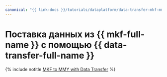 ```yaml
---
canonical: "{{ link-docs }}/tutorials/dataplatform/data-transfer-mkf-mmy"
---
```


# Поставка данных из {{ mkf-full-name }} с помощью {{ data-transfer-full-name }}


{% include notitle [MKF to MMY with Data Transfer](../../_tutorials/dataplatform/data-transfer-mkf-mmy.md) %}